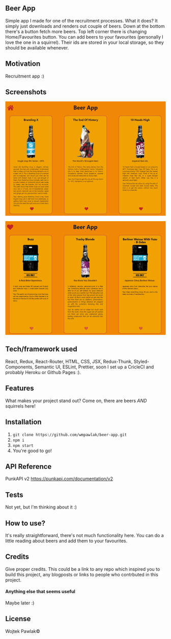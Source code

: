 ## Beer App
Simple app I made for one of the recruitment processes. What it does? It simply just downloads and renders out couple of beers. Down at the bottom there's a button fetch more beers. Top left corner there is changing Home/Favourites button. You can add beers to your favourites (personally I love the one in a squirrel). Their ids are stored in your local storage, so they should be available whenever.

## Motivation
Recruitment app :)

## Screenshots
![screenshot](./Screen1.jpg)
<br />

![screenshot](./Screen2.jpg)

## Tech/framework used
React, Redux, React-Router, HTML, CSS, JSX, Redux-Thunk, Styled-Components, Semantic UI, ESLint, Prettier, soon I set up a CricleCI and probably Heroku or Github Pages :).

## Features
What makes your project stand out? Come on, there are beers *AND* squirrels here!

## Installation
1. `git clone https://github.com/wmpawlak/beer-app.git`
2. `npm i`
3. `npm start`
4. You're good to go!

## API Reference
PunkAPI v2
https://punkapi.com/documentation/v2

## Tests
Not yet, but I'm thinking about it :)

## How to use?
It's really straightforward, there's not much functionality here. You can do a little reading about beers and add them to your favourites.

## Credits
Give proper credits. This could be a link to any repo which inspired you to build this project, any blogposts or links to people who contrbuted in this project. 

#### Anything else that seems useful
Maybe later :)

## License
Wojtek Pawlak© 
